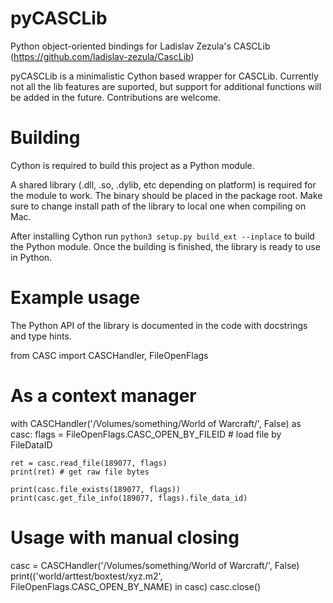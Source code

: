 # pyCASCLib
Python object-oriented bindings for Ladislav Zezula's CASCLib (https://github.com/ladislav-zezula/CascLib)

pyCASCLib is a minimalistic Cython based wrapper for CASCLib. Currently not all the lib features are suported, 
but support for additional functions will be added in the future. Contributions are welcome.

# Building

Cython is required to build this project as a Python module.

A shared library (.dll, .so, .dylib, etc depending on platform) is required for the module to work. The binary should be placed 
in the package root. Make sure to change install path of the library to local one when compiling on Mac.

After installing Cython run `python3 setup.py build_ext --inplace` to build the Python module.
Once the building is finished, the library is ready to use in Python.

# Example usage

The Python API of the library is documented in the code with docstrings and type hints.

from CASC import CASCHandler, FileOpenFlags

# As a context manager
with CASCHandler('/Volumes/something/World of Warcraft/', False) as casc:
    flags = FileOpenFlags.CASC_OPEN_BY_FILEID # load file by FileDataID

    ret = casc.read_file(189077, flags)
    print(ret) # get raw file bytes

    print(casc.file_exists(189077, flags))
    print(casc.get_file_info(189077, flags).file_data_id) 
    
# Usage with manual closing
casc = CASCHandler('/Volumes/something/World of Warcraft/', False)
print(('world/arttest/boxtest/xyz.m2', FileOpenFlags.CASC_OPEN_BY_NAME) in casc)
casc.close()
